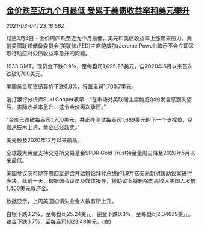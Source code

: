 <!--1614902101000-->
[金价跌至近九个月最低 受累于美债收益率和美元攀升](https://cn.reuters.com/article/global-precious-metal-drv-0305-idCNKCS2AW2YI)
------

<div><i>2021-03-04T23:18:56Z</i></div><p>路透3月4日 - 金价周四跌至近九个月最低，美元和美债收益率上涨带来压力，此前美国联邦储备委员会(美联储/FED)主席鲍威尔(Jerome Powell)暗示不会立即采取行动应对公债收益率急升的问题。</p><p>1933 GMT，现货金下跌0.9%，至每盎司1,695.26美元，自2020年6月以来首次跌破1,700美元。</p><p>美国黄金期货结算价下跌0.9%，报每盎司1,700.7美元。</p><p>渣打银行分析师Suki Cooper表示：“在市场对美联储主席鲍威尔的发言感到失望后，实际收益率急升，这令金价再次承压。”</p><p>“金价已跌破每盎司1,700美元，并正在测试每盎司1,689美元的下一个支撑位，尽管从技术上讲，黄金已经超卖。”</p><p>美元触及2020年12月以来最高。</p><p>全球最大黄金支持交易所交易基金SPDR Gold Trust持金量周三降至2020年5月以来最低。</p><p>美国参议院可能在周四就是否开始辩论拜登总统的1.9万亿美元新冠援助议案进行表决。此前一天，根据国会议员及媒体报导，援助议案将删除向高收入美国人发放1,400美元救济金。</p><p>数据显示，上周美国初请失业金人数有所上升。</p><p>白银下跌3.2%，至每盎司25.24美元，钯金下跌0.3%，至每盎司2,346.19美元。铂金下跌3.7%，至每盎司1,123.49美元。(完)</p>
